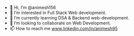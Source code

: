 - 👋 Hi, I’m @animesh156
- 👀 I’m interested in Full Stack Web development.
- 🌱 I’m currently learning DSA & Backend web-development.
- 💞️ I’m looking to collaborate on Web Development.
- 📫 How to reach me www.linkedin.com/in/animesh95

<!---
animesh156/animesh156 is a ✨ special ✨ repository because its `README.md` (this file) appears on your GitHub profile.
You can click the Preview link to take a look at your changes.
--->

